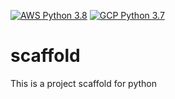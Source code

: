 [![AWS Python 3.8](https://github.com/vanessaachristy/scaffold/actions/workflows/main.yml/badge.svg)](https://github.com/vanessaachristy/scaffold/actions/workflows/main.yml)
[![GCP Python 3.7](https://github.com/vanessaachristy/scaffold/actions/workflows/gcp.yml/badge.svg)](https://github.com/vanessaachristy/scaffold/actions/workflows/gcp.yml)

# scaffold
This is a project scaffold for python

